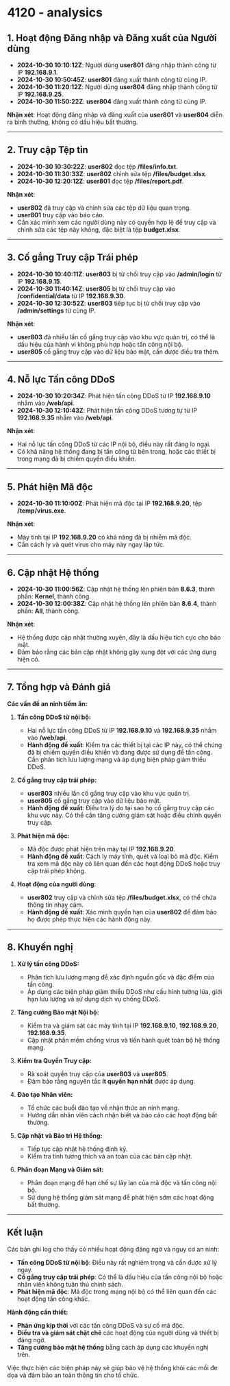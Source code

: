 # 4120 - analysics

## **1. Hoạt động Đăng nhập và Đăng xuất của Người dùng**

- **2024-10-30 10:10:12Z**: Người dùng **user801** đăng nhập thành công từ IP **192.168.9.1**.
- **2024-10-30 10:50:45Z**: **user801** đăng xuất thành công từ cùng IP.
- **2024-10-30 11:20:12Z**: Người dùng **user804** đăng nhập thành công từ IP **192.168.9.25**.
- **2024-10-30 11:50:22Z**: **user804** đăng xuất thành công từ cùng IP.

**Nhận xét**: Hoạt động đăng nhập và đăng xuất của **user801** và **user804** diễn ra bình thường, không có dấu hiệu bất thường.

---

## **2. Truy cập Tệp tin**

- **2024-10-30 10:30:22Z**: **user802** đọc tệp **/files/info.txt**.
- **2024-10-30 11:30:33Z**: **user802** chỉnh sửa tệp **/files/budget.xlsx**.
- **2024-10-30 12:20:12Z**: **user801** đọc tệp **/files/report.pdf**.

**Nhận xét**:

- **user802** đã truy cập và chỉnh sửa các tệp dữ liệu quan trọng.
- **user801** truy cập vào báo cáo.
- Cần xác minh xem các người dùng này có quyền hợp lệ để truy cập và chỉnh sửa các tệp này không, đặc biệt là tệp **budget.xlsx**.

---

## **3. Cố gắng Truy cập Trái phép**

- **2024-10-30 10:40:11Z**: **user803** bị từ chối truy cập vào **/admin/login** từ IP **192.168.9.15**.
- **2024-10-30 11:40:14Z**: **user805** bị từ chối truy cập vào **/confidential/data** từ IP **192.168.9.30**.
- **2024-10-30 12:30:52Z**: **user803** tiếp tục bị từ chối truy cập vào **/admin/settings** từ cùng IP.

**Nhận xét**:

- **user803** đã nhiều lần cố gắng truy cập vào khu vực quản trị, có thể là dấu hiệu của hành vi không phù hợp hoặc tấn công nội bộ.
- **user805** cố gắng truy cập vào dữ liệu bảo mật, cần được điều tra thêm.

---

## **4. Nỗ lực Tấn công DDoS**

- **2024-10-30 10:20:34Z**: Phát hiện tấn công DDoS từ IP **192.168.9.10** nhắm vào **/web/api**.
- **2024-10-30 12:10:43Z**: Phát hiện tấn công DDoS tương tự từ IP **192.168.9.35** nhắm vào **/web/api**.

**Nhận xét**:

- Hai nỗ lực tấn công DDoS từ các IP nội bộ, điều này rất đáng lo ngại.
- Có khả năng hệ thống đang bị tấn công từ bên trong, hoặc các thiết bị trong mạng đã bị chiếm quyền điều khiển.

---

## **5. Phát hiện Mã độc**

- **2024-10-30 11:10:00Z**: Phát hiện mã độc tại IP **192.168.9.20**, tệp **/temp/virus.exe**.

**Nhận xét**:

- Máy tính tại IP **192.168.9.20** có khả năng đã bị nhiễm mã độc.
- Cần cách ly và quét virus cho máy này ngay lập tức.

---

## **6. Cập nhật Hệ thống**

- **2024-10-30 11:00:56Z**: Cập nhật hệ thống lên phiên bản **8.6.3**, thành phần: **Kernel**, thành công.
- **2024-10-30 12:00:38Z**: Cập nhật hệ thống lên phiên bản **8.6.4**, thành phần: **All**, thành công.

**Nhận xét**:

- Hệ thống được cập nhật thường xuyên, đây là dấu hiệu tích cực cho bảo mật.
- Đảm bảo rằng các bản cập nhật không gây xung đột với các ứng dụng hiện có.

---

## **7. Tổng hợp và Đánh giá**

**Các vấn đề an ninh tiềm ẩn:**

1. **Tấn công DDoS từ nội bộ:**

   - Hai nỗ lực tấn công DDoS từ IP **192.168.9.10** và **192.168.9.35** nhắm vào **/web/api**.
   - **Hành động đề xuất**: Kiểm tra các thiết bị tại các IP này, có thể chúng đã bị chiếm quyền điều khiển và đang được sử dụng để tấn công. Cần phân tích lưu lượng mạng và áp dụng biện pháp giảm thiểu DDoS.

2. **Cố gắng truy cập trái phép:**

   - **user803** nhiều lần cố gắng truy cập vào khu vực quản trị.
   - **user805** cố gắng truy cập vào dữ liệu bảo mật.
   - **Hành động đề xuất**: Điều tra lý do tại sao họ cố gắng truy cập các khu vực này. Có thể cần tăng cường giám sát hoặc điều chỉnh quyền truy cập.

3. **Phát hiện mã độc:**

   - Mã độc được phát hiện trên máy tại IP **192.168.9.20**.
   - **Hành động đề xuất**: Cách ly máy tính, quét và loại bỏ mã độc. Kiểm tra xem mã độc này có liên quan đến các hoạt động DDoS hoặc truy cập trái phép không.

4. **Hoạt động của người dùng:**

   - **user802** truy cập và chỉnh sửa tệp **/files/budget.xlsx**, có thể chứa thông tin nhạy cảm.
   - **Hành động đề xuất**: Xác minh quyền hạn của **user802** để đảm bảo họ được phép thực hiện các hành động này.

---

## **8. Khuyến nghị**

1. **Xử lý tấn công DDoS:**

   - Phân tích lưu lượng mạng để xác định nguồn gốc và đặc điểm của tấn công.
   - Áp dụng các biện pháp giảm thiểu DDoS như cấu hình tường lửa, giới hạn lưu lượng và sử dụng dịch vụ chống DDoS.

2. **Tăng cường Bảo mật Nội bộ:**

   - Kiểm tra và giám sát các máy tính tại IP **192.168.9.10**, **192.168.9.20**, **192.168.9.35**.
   - Cập nhật phần mềm chống virus và tiến hành quét toàn bộ hệ thống mạng.

3. **Kiểm tra Quyền Truy cập:**

   - Rà soát quyền truy cập của **user803** và **user805**.
   - Đảm bảo rằng nguyên tắc **ít quyền hạn nhất** được áp dụng.

4. **Đào tạo Nhân viên:**

   - Tổ chức các buổi đào tạo về nhận thức an ninh mạng.
   - Hướng dẫn nhân viên cách nhận biết và báo cáo các hoạt động bất thường.

5. **Cập nhật và Bảo trì Hệ thống:**

   - Tiếp tục cập nhật hệ thống định kỳ.
   - Kiểm tra tính tương thích và an toàn của các bản cập nhật.

6. **Phân đoạn Mạng và Giám sát:**

   - Phân đoạn mạng để hạn chế sự lây lan của mã độc và tấn công nội bộ.
   - Sử dụng hệ thống giám sát mạng để phát hiện sớm các hoạt động bất thường.

---

## **Kết luận**

Các bản ghi log cho thấy có nhiều hoạt động đáng ngờ và nguy cơ an ninh:

- **Tấn công DDoS từ nội bộ**: Điều này rất nghiêm trọng và cần được xử lý ngay.
- **Cố gắng truy cập trái phép**: Có thể là dấu hiệu của tấn công nội bộ hoặc nhân viên không tuân thủ chính sách.
- **Phát hiện mã độc**: Mã độc trong mạng nội bộ có thể liên quan đến các hoạt động tấn công khác.

**Hành động cần thiết:**

- **Phản ứng kịp thời** với các tấn công DDoS và sự cố mã độc.
- **Điều tra và giám sát chặt chẽ** các hoạt động của người dùng và thiết bị đáng ngờ.
- **Tăng cường bảo mật hệ thống** bằng cách áp dụng các khuyến nghị trên.

Việc thực hiện các biện pháp này sẽ giúp bảo vệ hệ thống khỏi các mối đe dọa và đảm bảo an toàn thông tin cho tổ chức.
